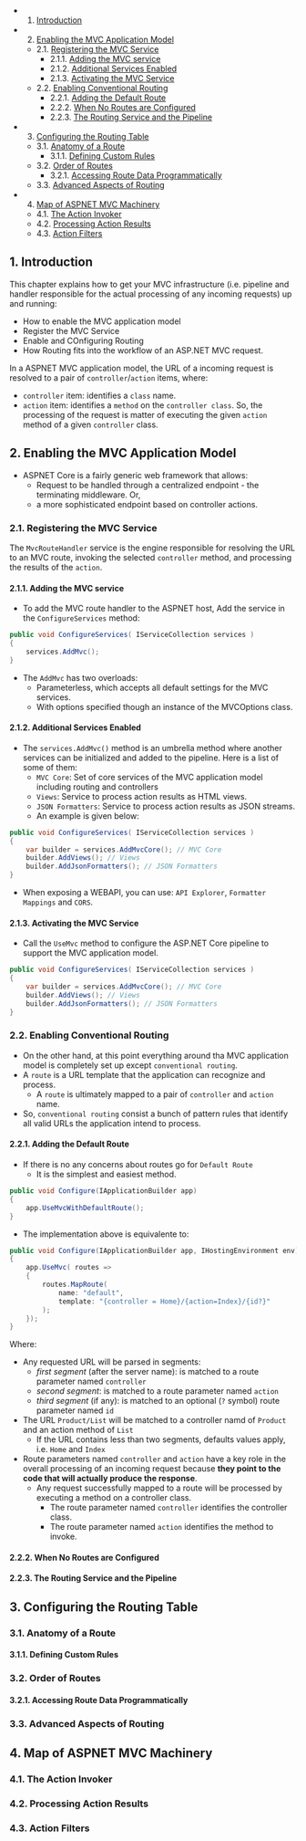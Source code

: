 <!-- vscode-markdown-toc -->
* 1. [Introduction](#Introduction)
* 2. [Enabling the MVC Application Model](#EnablingtheMVCApplicationModel)
	* 2.1. [Registering the MVC Service](#RegisteringtheMVCService)
		* 2.1.1. [Adding the MVC service](#AddingtheMVCservice)
		* 2.1.2. [Additional Services Enabled](#AdditionalServicesEnabled)
		* 2.1.3. [Activating the MVC Service](#ActivatingtheMVCService)
	* 2.2. [Enabling Conventional Routing](#EnablingConventionalRouting)
		* 2.2.1. [Adding the Default Route](#AddingtheDefaultRoute)
		* 2.2.2. [When No Routes are Configured](#WhenNoRoutesareConfigured)
		* 2.2.3. [The Routing Service and the Pipeline](#TheRoutingServiceandthePipeline)
* 3. [Configuring the Routing Table](#ConfiguringtheRoutingTable)
	* 3.1. [Anatomy of a Route](#AnatomyofaRoute)
		* 3.1.1. [Defining Custom Rules](#DefiningCustomRules)
	* 3.2. [Order of Routes](#OrderofRoutes)
		* 3.2.1. [Accessing Route Data Programmatically](#AccessingRouteDataProgrammatically)
	* 3.3. [Advanced Aspects of Routing](#AdvancedAspectsofRouting)
* 4. [Map of ASPNET MVC Machinery](#MapofASPNETMVCMachinery)
	* 4.1. [The Action Invoker](#TheActionInvoker)
	* 4.2. [Processing Action Results](#ProcessingActionResults)
	* 4.3. [Action Filters](#ActionFilters)

<!-- vscode-markdown-toc-config
	numbering=true
	autoSave=true
	/vscode-markdown-toc-config -->
<!-- /vscode-markdown-toc -->

##  1. <a name='Introduction'></a>Introduction
This chapter explains how to get your MVC infrastructure (i.e. pipeline and handler responsible for the actual processing of any incoming requests) up and running:
- How to enable the MVC application model
- Register the MVC Service
- Enable and COnfiguring Routing
- How Routing fits into the workflow of an ASP.NET MVC request.

In a ASPNET MVC application model, the URL of a incoming request is resolved to a pair of `controller`/`action` items, where:
- `controller` item:  identifies a `class` name.
- `action` item: identifies a `method` on the `controller class`.
So, the processing of the request is matter of executing the given `action` method of a given `controller` class.

##  2. <a name='EnablingtheMVCApplicationModel'></a>Enabling the MVC Application Model
- ASPNET Core is a fairly generic web framework that allows:
  - Request to be handled through a centralized endpoint - the terminating middleware. Or,
  - a more sophisticated endpoint based on controller actions.
###  2.1. <a name='RegisteringtheMVCService'></a>Registering the MVC Service

The `MvcRouteHandler` service is the engine responsible for resolving the URL to an MVC route, invoking the selected `controller` method, and processing the results of the `action`.

####  2.1.1. <a name='AddingtheMVCservice'></a>Adding the MVC service

- To add the MVC route handler to the ASPNET host, Add the service in the `ConfigureServices` method:

``` cs
public void ConfigureServices( IServiceCollection services )
{
	services.AddMvc();
}
```

- The `AddMvc` has two overloads:
  - Parameterless, which accepts all default settings for the MVC services.
  - With options specified though an instance of the MVCOptions class.

####  2.1.2. <a name='AdditionalServicesEnabled'></a>Additional Services Enabled

- The `services.AddMvc()` method is an umbrella method where another services can be initialized and added to the pipeline. Here is a list of some of them:
  - `MVC Core`: Set of core services of the MVC application model including routing and controllers
  - `Views`: Service to process action results as HTML views.
  - `JSON Formatters`: Service to process action results as JSON streams.
  - An example is given below:

``` cs
public void ConfigureServices( IServiceCollection services )
{
	var builder = services.AddMvcCore(); // MVC Core
	builder.AddViews(); // Views
	builder.AddJsonFormatters(); // JSON Formatters
}
```

- When exposing a WEBAPI, you can use: `API Explorer`, `Formatter Mappings` and `CORS`.


####  2.1.3. <a name='ActivatingtheMVCService'></a>Activating the MVC Service

- Call the `UseMvc` method to configure the ASP.NET Core pipeline to support the MVC application model.

``` cs
public void ConfigureServices( IServiceCollection services )
{
	var builder = services.AddMvcCore(); // MVC Core
	builder.AddViews(); // Views
	builder.AddJsonFormatters(); // JSON Formatters
}
```

###  2.2. <a name='EnablingConventionalRouting'></a>Enabling Conventional Routing

- On the other hand, at this point everything around tha MVC application model is completely set up except `conventional routing`.
- A `route` is a URL template that the application can recognize and process.
  - A `route` is ultimately mapped to a pair of `controller` and `action` name.
- So, `conventional routing` consist a bunch of pattern rules that identify all valid URLs the application intend to process.

####  2.2.1. <a name='AddingtheDefaultRoute'></a>Adding the Default Route
- If there is no any concerns about routes go for `Default Route`
  - It is the simplest and easiest method.

``` cs
public void Configure(IApplicationBuilder app)
{
	app.UseMvcWithDefaultRoute();
}
```

- The implementation above is equivalente to: 

``` cs
public void Configure(IApplicationBuilder app, IHostingEnvironment env)
{           
    app.UseMvc( routes =>
    {
        routes.MapRoute(
            name: "default",
            template: "{controller = Home}/{action=Index}/{id?}"
        );
    });
}
```

Where:
- Any requested URL will be parsed in segments:
  - *first segment* (after the server name): is matched to a route parameter named `controller`
  - *second segment*: is matched to a route parameter named `action`
  - *third segment* (if any): is matched to an optional (`?` symbol) route parameter named `id`
- The URL `Product/List` will be matched to a controller namd of `Product` and an action method of `List`
  - If the URL contains less than two segments, defaults values apply, i.e. `Home` and `Index`
- Route parameters named `controller` and `action` have a key role in the overall processing of an incoming request because **they point to the code that will actually produce the response**.
  - Any request successfully mapped to a route will be processed by executing a method on a controller class.
    - The route parameter named `controller` identifies the controller class.
    - The route parameter named `action` identifies the method to invoke.


####  2.2.2. <a name='WhenNoRoutesareConfigured'></a>When No Routes are Configured

####  2.2.3. <a name='TheRoutingServiceandthePipeline'></a>The Routing Service and the Pipeline


##  3. <a name='ConfiguringtheRoutingTable'></a>Configuring the Routing Table

###  3.1. <a name='AnatomyofaRoute'></a>Anatomy of a Route

####  3.1.1. <a name='DefiningCustomRules'></a>Defining Custom Rules

###  3.2. <a name='OrderofRoutes'></a>Order of Routes

####  3.2.1. <a name='AccessingRouteDataProgrammatically'></a>Accessing Route Data Programmatically

###  3.3. <a name='AdvancedAspectsofRouting'></a>Advanced Aspects of Routing

##  4. <a name='MapofASPNETMVCMachinery'></a>Map of ASPNET MVC Machinery

###  4.1. <a name='TheActionInvoker'></a>The Action Invoker

###  4.2. <a name='ProcessingActionResults'></a>Processing Action Results

###  4.3. <a name='ActionFilters'></a>Action Filters